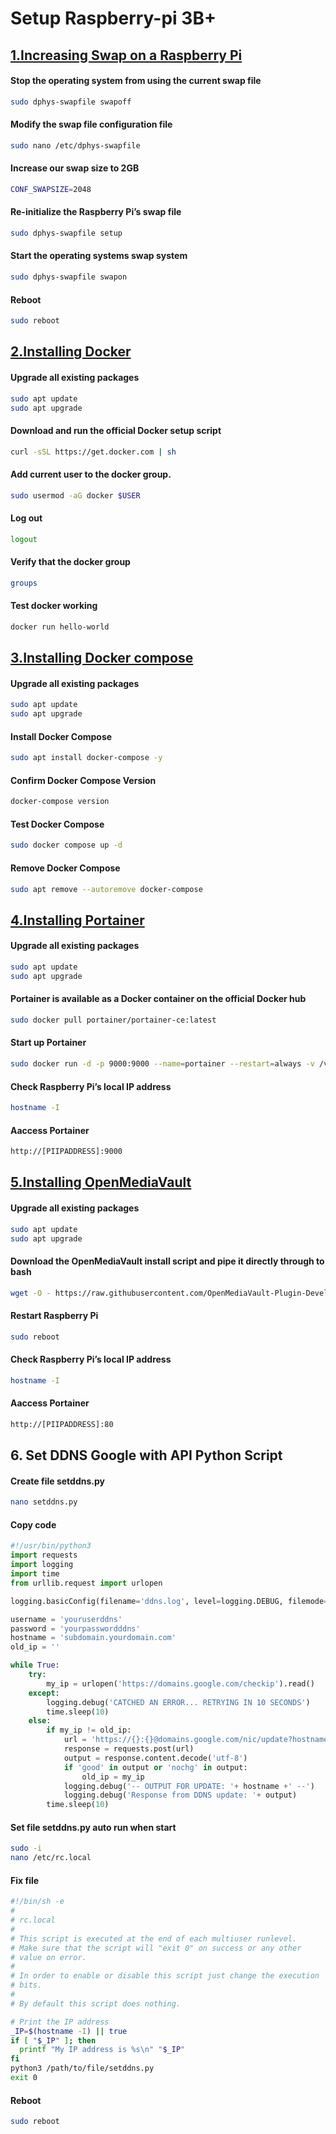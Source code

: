 # Setup Raspberry-pi 3B+
## [1.Increasing Swap on a Raspberry Pi](https://pimylifeup.com/raspberry-pi-swap-file/)

#### Stop the operating system from using the current swap file
```bash
sudo dphys-swapfile swapoff
```

#### Modify the swap file configuration file
```bash
sudo nano /etc/dphys-swapfile
```

#### Increase our swap size to 2GB
```bash
CONF_SWAPSIZE=2048
```

#### Re-initialize the Raspberry Pi’s swap file
```bash
sudo dphys-swapfile setup
```

#### Start the operating systems swap system
```bash
sudo dphys-swapfile swapon
```

#### Reboot
```bash
sudo reboot
```

## [2.Installing Docker](https://pimylifeup.com/raspberry-pi-docker/)

#### Upgrade all existing packages
```bash
sudo apt update
sudo apt upgrade
```

#### Download and run the official Docker setup script
```bash
curl -sSL https://get.docker.com | sh
```

#### Add current user to the docker group.
```bash
sudo usermod -aG docker $USER
```

#### Log out
```bash
logout
```

#### Verify that the docker group
```bash
groups
```

#### Test docker working
```bash
docker run hello-world
```

## [3.Installing Docker compose](https://linuxhint.com/install-docker-compose-raspberry-pi/)

#### Upgrade all existing packages
```bash
sudo apt update
sudo apt upgrade
```

#### Install Docker Compose
```bash
sudo apt install docker-compose -y
```

#### Confirm Docker Compose Version
```bash
docker-compose version
```

#### Test Docker Compose
```bash
sudo docker compose up -d
```

#### Remove Docker Compose
```bash
sudo apt remove --autoremove docker-compose
```


## [4.Installing Portainer](https://pimylifeup.com/raspberry-pi-portainer/)

#### Upgrade all existing packages
```bash
sudo apt update
sudo apt upgrade
```

#### Portainer is available as a Docker container on the official Docker hub
```bash
sudo docker pull portainer/portainer-ce:latest
```

#### Start up Portainer
```bash
sudo docker run -d -p 9000:9000 --name=portainer --restart=always -v /var/run/docker.sock:/var/run/docker.sock -v portainer_data:/data portainer/portainer-ce:latest
```

#### Check Raspberry Pi’s local IP address
```bash
hostname -I
```

#### Aaccess Portainer
```bash
http://[PIIPADDRESS]:9000
```


## [5.Installing OpenMediaVault](https://pimylifeup.com/raspberry-pi-openmediavault/)

#### Upgrade all existing packages
```bash
sudo apt update
sudo apt upgrade
```

#### Download the OpenMediaVault install script and pipe it directly through to bash
```bash
wget -O - https://raw.githubusercontent.com/OpenMediaVault-Plugin-Developers/installScript/master/install | sudo bash
```

#### Restart Raspberry Pi
```bash
sudo reboot
```

#### Check Raspberry Pi’s local IP address
```bash
hostname -I
```

#### Aaccess Portainer
```bash
http://[PIIPADDRESS]:80
```


## 6. Set DDNS Google with API Python Script

#### Create file setddns.py
```bash
nano setddns.py
```

#### Copy code
```python
#!/usr/bin/python3
import requests
import logging
import time
from urllib.request import urlopen

logging.basicConfig(filename='ddns.log', level=logging.DEBUG, filemode='a', format='%(asctime)s - %(message)s')

username = 'youruserddns'
password = 'yourpasswordddns'
hostname = 'subdomain.yourdomain.com'
old_ip = ''

while True:
	try:
		my_ip = urlopen('https://domains.google.com/checkip').read() 
	except:
		logging.debug('CATCHED AN ERROR... RETRYING IN 10 SECONDS')
		time.sleep(10)
	else:
		if my_ip != old_ip:
			url = 'https://{}:{}@domains.google.com/nic/update?hostname={}'.format(username, password, hostname)
			response = requests.post(url)
			output = response.content.decode('utf-8')
			if 'good' in output or 'nochg' in output:
				old_ip = my_ip
			logging.debug('-- OUTPUT FOR UPDATE: '+ hostname +' --')
			logging.debug('Response from DDNS update: '+ output)
		time.sleep(10)
```

#### Set file setddns.py auto run when start
```bash
sudo -i
nano /etc/rc.local
```

#### Fix file
```bash
#!/bin/sh -e
#
# rc.local
#
# This script is executed at the end of each multiuser runlevel.
# Make sure that the script will "exit 0" on success or any other
# value on error.
#
# In order to enable or disable this script just change the execution
# bits.
#
# By default this script does nothing.

# Print the IP address
_IP=$(hostname -I) || true
if [ "$_IP" ]; then
  printf "My IP address is %s\n" "$_IP"
fi
python3 /path/to/file/setddns.py
exit 0

```

#### Reboot
```bash
sudo reboot
```